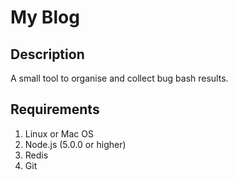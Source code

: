# My Blog

## Description

A small tool to organise and collect bug bash results.

## Requirements

1. Linux or Mac OS 
2. Node.js (5.0.0 or higher)
3. Redis
4. Git
